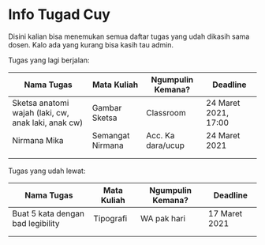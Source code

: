# Info Tugad Cuy
Disini kalian bisa menemukan semua daftar tugas yang udah dikasih sama dosen. Kalo ada yang kurang bisa kasih tau admin.

Tugas yang lagi berjalan:

| Nama Tugas                                          | Mata Kuliah      | Ngumpulin Kemana? | Deadline             |
| --------------------------------------------------- | ---------------- | ----------------- | -------------------- |
| Sketsa anatomi wajah (laki, cw, anak laki, anak cw) | Gambar Sketsa    | Classroom         | 24 Maret 2021, 17:00 |
| Nirmana Mika                                        | Semangat Nirmana | Acc. Ka dara/ucup | 24 Maret 2021        |
|                                                     |                  |                   |                      |
|                                                     |                  |                   |                      |

Tugas yang udah lewat:

| Nama Tugas                        | Mata Kuliah | Ngumpulin Kemana? | Deadline      |
| --------------------------------- | ----------- | ----------------- | ------------- |
| Buat 5 kata dengan bad legibility | Tipografi   | WA pak hari       | 17 Maret 2021 |
|                                   |             |                   |               |
|                                   |             |                   |               |

